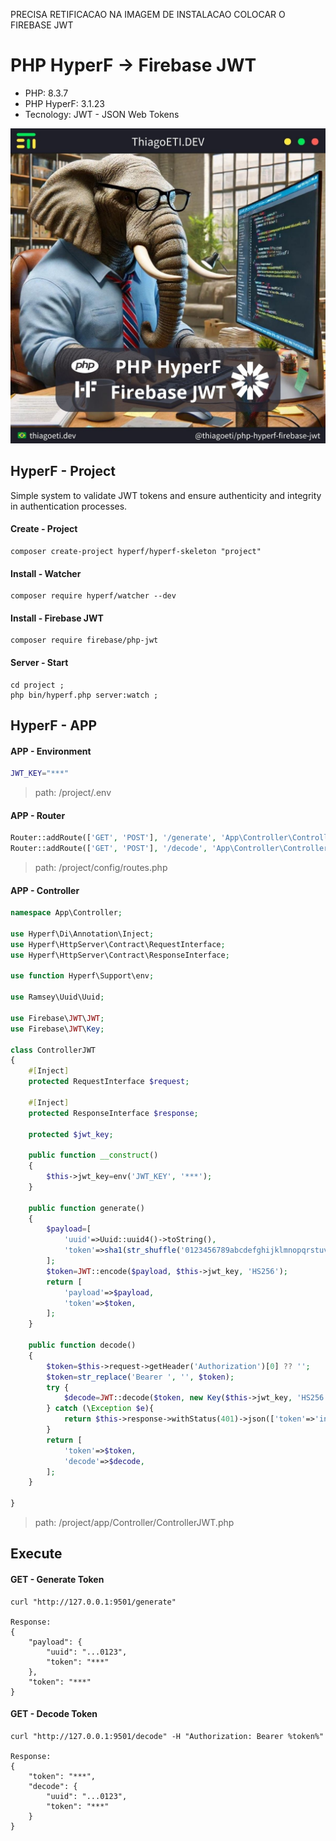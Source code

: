 PRECISA RETIFICACAO NA IMAGEM DE INSTALACAO COLOCAR O FIREBASE JWT

# PHP HyperF -> Firebase JWT

- PHP: 8.3.7
- PHP HyperF: 3.1.23
- Tecnology: JWT - JSON Web Tokens

![Image](_img/post.jpg)

## HyperF - Project

Simple system to validate JWT tokens and ensure authenticity and integrity in authentication processes.

#### Create - Project

```console
composer create-project hyperf/hyperf-skeleton "project"
```

#### Install - Watcher

```console
composer require hyperf/watcher --dev
```

#### Install - Firebase JWT

```console
composer require firebase/php-jwt
```

#### Server - Start

```console
cd project ;
php bin/hyperf.php server:watch ;
```

## HyperF - APP

#### APP - Environment

```bash
JWT_KEY="***"
```

> path: /project/.env

#### APP - Router

```php
Router::addRoute(['GET', 'POST'], '/generate', 'App\Controller\ControllerJWT@generate');
Router::addRoute(['GET', 'POST'], '/decode', 'App\Controller\ControllerJWT@decode');
```

> path: /project/config/routes.php

#### APP - Controller

```php
namespace App\Controller;

use Hyperf\Di\Annotation\Inject;
use Hyperf\HttpServer\Contract\RequestInterface;
use Hyperf\HttpServer\Contract\ResponseInterface;

use function Hyperf\Support\env;

use Ramsey\Uuid\Uuid;

use Firebase\JWT\JWT;
use Firebase\JWT\Key;

class ControllerJWT
{
	#[Inject]
	protected RequestInterface $request;

	#[Inject]
	protected ResponseInterface $response;

	protected $jwt_key;

	public function __construct()
	{
		$this->jwt_key=env('JWT_KEY', '***');
	}

	public function generate()
	{
		$payload=[
			'uuid'=>Uuid::uuid4()->toString(),
			'token'=>sha1(str_shuffle('0123456789abcdefghijklmnopqrstuvwxyz')),
		];
		$token=JWT::encode($payload, $this->jwt_key, 'HS256');
		return [
			'payload'=>$payload,
			'token'=>$token,
		];
	}

	public function decode()
	{
		$token=$this->request->getHeader('Authorization')[0] ?? '';
		$token=str_replace('Bearer ', '', $token);
		try {
			$decode=JWT::decode($token, new Key($this->jwt_key, 'HS256'));
		} catch (\Exception $e){
			return $this->response->withStatus(401)->json(['token'=>'invalid']);
		}
		return [
			'token'=>$token,
			'decode'=>$decode,
		];
	}

}
```

> path: /project/app/Controller/ControllerJWT.php

## Execute

#### GET - Generate Token

```console
curl "http://127.0.0.1:9501/generate"

Response:
{
	"payload": {
		"uuid": "...0123",
		"token": "***"
	},
	"token": "***"
}
```

#### GET - Decode Token

```console
curl "http://127.0.0.1:9501/decode" -H "Authorization: Bearer %token%"

Response:
{
	"token": "***",
	"decode": {
		"uuid": "...0123",
		"token": "***"
	}
}
```
